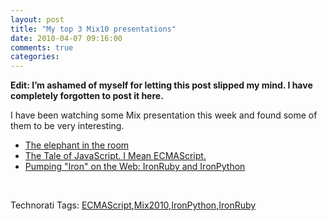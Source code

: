 ```yaml
---
layout: post
title: "My top 3 Mix10 presentations"
date: 2010-04-07 09:16:00
comments: true
categories: 
---
```


<p><strong>Edit: I&rsquo;m ashamed of myself for letting this post slipped my mind. I have completely forgotten to post it here. </strong></p>
<p>I have been watching some Mix presentation this week and found some of them to be very interesting.</p>
<ul>
<li><a href="http://live.visitmix.com/MIX10/Sessions/DS13">The elephant in the room</a></li>
<li><a href="http://live.visitmix.com/MIX10/Sessions/EX39">The Tale of JavaScript. I Mean ECMAScript.</a></li>
<li><a href="http://live.visitmix.com/MIX10/Sessions/FT09">Pumping "Iron" on the Web: IronRuby and IronPython</a></li>
</ul>
<p>&nbsp;</p>
<div id="scid:0767317B-992E-4b12-91E0-4F059A8CECA8:9286c2b2-fc6b-4d89-b519-893db8760074" class="wlWriterEditableSmartContent" style="padding-bottom: 0px; margin: 0px; padding-left: 0px; padding-right: 0px; display: inline; float: none; padding-top: 0px">Technorati Tags: <a rel="tag" href="http://technorati.com/tags/ECMAScript">ECMAScript</a>,<a rel="tag" href="http://technorati.com/tags/Mix2010">Mix2010</a>,<a rel="tag" href="http://technorati.com/tags/IronPython">IronPython</a>,<a rel="tag" href="http://technorati.com/tags/IronRuby">IronRuby</a></div>